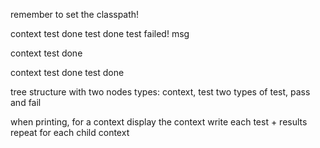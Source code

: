 remember to set the classpath!

context
  test
    done
  test
    done
  test
    failed!
    msg

  context
    test
      done

  context
    test
      done
    test
      done


tree structure with two nodes types: context, test
two types of test, pass and fail

when printing, for a context
  display the context
  write each test + results
  repeat for each child context


